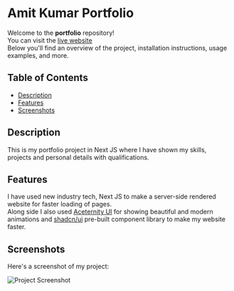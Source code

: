 # Amit Kumar Portfolio

Welcome to the **portfolio** repository!  
You can visit the [live website](https://portfolio-nextjs-eight-rho.vercel.app)  
Below you'll find an overview of the project, installation instructions, usage examples, and more.

## Table of Contents

- [Description](#description)
- [Features](#features)
- [Screenshots](#screenshots)

## Description

This is my portfolio project in Next JS where I have shown my skills, projects and personal details with qualifications.

## Features

I have used new industry tech, Next JS to make a server-side rendered website for faster loading of pages.  
Along side I also used [Aceternity UI](https://ui.aceternity.com/) for showing beautiful and modern animations and [shadcn/ui](https://ui.shadcn.com/) pre-built component library to make my website faster.

## Screenshots

Here's a screenshot of my project:

![Project Screenshot](https://portfolio-nextjs.s3.ap-south-1.amazonaws.com/images/portfolio-nextjs1.png)
